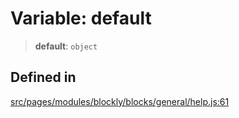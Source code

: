 # Variable: default

> **default**: `object`

## Defined in

[src/pages/modules/blockly/blocks/general/help.js:61](https://github.com/DhyeyMavani2003/r-blocks/blob/7e7320f10e8cdef37355f89e9ab53b89acb97f36/src/pages/modules/blockly/blocks/general/help.js#L61)
